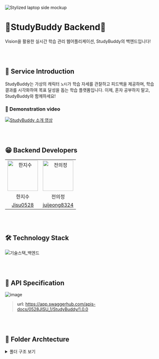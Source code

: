 ![Stylized laptop side mockup](https://github.com/user-attachments/assets/b64e834b-dae0-43f0-9c2e-b42139c6b804)
# 🐣StudyBuddy Backend🐣
Vision을 활용한 실시간 학습 관리 웹어플리케이션, StudyBuddy의 백엔드입니다!

<br><br>

## 🔎 Service Introduction
StudyBuddy는 가상의 캐릭터 `노티`가 학습 자세를 관찰하고 피드백을 제공하며, 학습 결과를 시각화하여 목표 달성을 돕는 학습 플랫폼입니다.
이제, 혼자 공부하지 말고, StudyBuddy와 함께하세요!
### 🎥 Demonstration video
[![StudyBuddy 소개 영상](https://github.com/user-attachments/assets/8a6c9c70-004c-4e74-9f5e-1d58c37a0141)
](https://youtu.be/QcWG6GFLRQc)

<br><br>

## 😁 Backend Developers
<table>
  <tbody>
    <tr>
      <td align="center"><img src="https://github.com/user-attachments/assets/558fe1f1-15de-436b-971c-a0d8d44ee371"width="100px;" alt="한지수"/></td>
      <td align="center"><img src="https://github.com/user-attachments/assets/57b38a95-4dbf-4a95-89b5-8dea210157ac" width="100px;" alt="전의정"/></td>
    <tr/>
    <tr>
        <td align="center">한지수</td><td align="center">전의정</td>
    </tr>
    <tr>
        <td align="center"><a href="https://github.com/Jisu0528">Jisu0528</a></td>
        <td align="center"><a href="https://github.com/juijeong8324">juijeong8324</a></td>
    </tr>
  </tbody>
</table>

<br><br>

## 🛠️ Technology Stack
![기술스택_백엔드](https://github.com/user-attachments/assets/84e95f5c-81d8-4041-bdba-bd9cd2c44a91)

<br><br>

## 🔗 API Specification
![image](https://github.com/user-attachments/assets/22d1657a-ff02-42d5-9485-17330ee26e77)
> **url:** https://app.swaggerhub.com/apis-docs/0528JISU_1/StudyBuddy/1.0.0


<br><br>

## 📂 Folder Archtecture
<details>
  <summary>폴더 구조 보기</summary>

  ```plaintext
📦 Back-end
 ├─ 📂src
 │  ├─ 📂config
 │  │  └─ 📜index.ts
 │  ├─ 📂constant
 │  │  └─ 📜index.ts
 │  ├─ 📂controller
 │  │  ├─ 📜authController.ts
 │  │  ├─ 📜calendarController.ts
 │  │  ├─ 📜groupController.ts
 │  │  ├─ 📜index.ts
 │  │  ├─ 📜recordController.ts
 │  │  ├─ 📜studyRoomController.ts
 │  │  └─ 📜userController.ts
 │  ├─ 📂interface
 │  │  └─ 📂DTO
 │  │     ├─ 📂auth
 │  │     │  └─ 📜LoginDTO.ts
 │  │     ├─ 📂calendar
 │  │     │  ├─ 📜GetCalendarDTO.ts
 │  │     │  └─ 📜UpdateStudyResultDTO.ts
 │  │     ├─ 📂group
 │  │     │  └─ 📜IGroup.ts
 │  │     ├─ 📂record
 │  │     │  └─ 📜IRecord.ts
 │  │     ├─ 📂studyRoom
 │  │     │  └─ 📜IStudyRoom.ts
 │  │     └─ 📂user
 │  │        └─ 📜SignupDTO.ts
 │  ├─ 📂middleware
 │  │  ├─ 📜authJWT.ts
 │  │  └─ 📜index.ts
 │  ├─ 📂model
 │  │  ├─ 📜Calendar.ts
 │  │  ├─ 📜Group.ts
 │  │  ├─ 📜Record.ts
 │  │  ├─ 📜StudyResult.ts
 │  │  ├─ 📜StudyRoom.ts
 │  │  └─ 📜User.ts
 │  ├─ 📂router
 │  │  ├─ 📜authRouter.ts
 │  │  ├─ 📜calendarRouter.ts
 │  │  ├─ 📜groupRouter.ts
 │  │  ├─ 📜index.ts
 │  │  ├─ 📜recordRouter.ts
 │  │  ├─ 📜studyRoomRouter.ts
 │  │  └─ 📜userRouter.ts
 │  ├─ 📂service
 │  │  ├─ 📜authService.ts
 │  │  ├─ 📜calendarService.ts
 │  │  ├─ 📜groupService.ts
 │  │  ├─ 📜index.ts
 │  │  ├─ 📜recordService.ts
 │  │  ├─ 📜studyRoomService.ts
 │  │  └─ 📜userService.ts
 │  ├─ 📂util
 │  │  ├─ 📜jwt.ts
 │  │  └─ 📜social.ts
 │  └─ 📜index.ts
 ├─ 📜.env
 ├─ 📜.gitignore
 ├─ 📜docker-compose.yml
 ├─ 📜Dockerfile
 ├─ 📜nodemon.json
 ├─ 📜package-lock.json
 ├─ 📜package.json
 ├─ 📜README.md
 └─ 📜tsconfig.json
